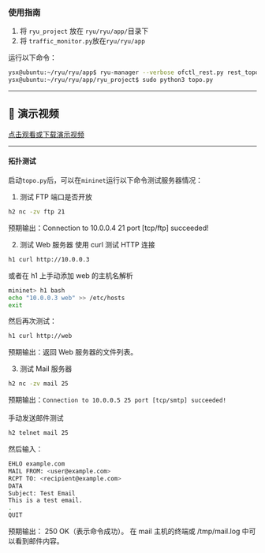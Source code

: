 ### 使用指南
1. 将 ```ryu_project``` 放在 ```ryu/ryu/app/```目录下
2. 将 ```traffic_monitor.py```放在```ryu/ryu/app```

运行以下命令：
```sh 
ysx@ubuntu:~/ryu/ryu/app$ ryu-manager --verbose ofctl_rest.py rest_topology.py traffic_monitor.py --observe-links
ysx@ubuntu:~/ryu/ryu/app/ryu_project$ sudo python3 topo.py
```
---

## 🎥 演示视频
[点击观看或下载演示视频](https://github.com/gedegedejia/sdn_traffic_audit/releases/download/v1.0.0-beta/demo.mp4)

---
#### 拓扑测试
启动```topo.py```后，可以在```mininet```运行以下命令测试服务器情况：

1. 测试 FTP 端口是否开放
```sh
h2 nc -zv ftp 21
```
预期输出：Connection to 10.0.0.4 21 port [tcp/ftp] succeeded!

2. 测试 Web 服务器
使用 curl 测试 HTTP 连接
```sh
h1 curl http://10.0.0.3
```
或者在 h1 上手动添加 web 的主机名解析
```sh
mininet> h1 bash
echo "10.0.0.3 web" >> /etc/hosts
exit
```
然后再次测试：
```sh
h1 curl http://web
```
预期输出：返回 Web 服务器的文件列表。

3. 测试 Mail 服务器
```sh
h2 nc -zv mail 25
```
预期输出：```Connection to 10.0.0.5 25 port [tcp/smtp] succeeded!```<br/><br/>
手动发送邮件测试
```sh
h2 telnet mail 25
```
然后输入：
```sh
EHLO example.com
MAIL FROM: <user@example.com>
RCPT TO: <recipient@example.com>
DATA
Subject: Test Email
This is a test email.
.
QUIT
```
预期输出：
250 OK（表示命令成功）。
在 mail 主机的终端或 /tmp/mail.log 中可以看到邮件内容。